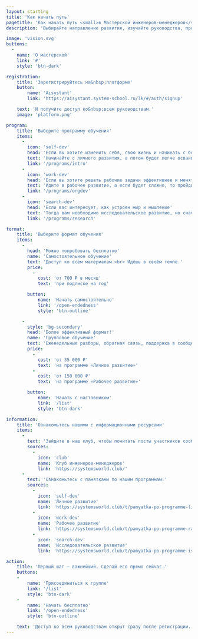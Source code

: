 ```yaml
---
layout: starting
title: 'Как начать путь'
pagetitle: 'Как начать путь <small>в Мастерской инженеров‑менеджеров</small>'
description: 'Выбирайте направление развития, изучайте руководства, проходите стажировки и становитесь частью сообщества инженеров-менеджеров.'

image: 'vision.svg'
buttons:
  -
    name: 'О мастерской'
    link: '#'
    style: 'btn-dark'

registration:
    title: 'Зарегистрируйтесь на&nbsp;платформе'
    button:
        name: 'Aisystant'
        link: 'https://aisystant.system-school.ru/lk/#/auth/signup'

    text: 'И получите доступ ко&nbsp;всем руководствам.'
    image: 'platform.png'

program:
    title: 'Выберите программу обучения'
    items:
      -
        icon: 'self-dev'
        head: 'Если вы хотите изменить себя, свою жизнь и начинать с более простого'
        text: 'Начинайте с личного развития, а потом будет легче осваивать рабочее развитие. Рекомендуется начать с руководства «Системное саморазвитие».'
        link: '/programs/intro'
      -
        icon: 'work-dev'
        head: 'Если вы хотите решать рабочие задачи эффективнее и менять окружение'
        text: 'Идите в рабочее развитие, а если будет сложно, то пройдите личное развитие. Рекомендуется начать с руководства «Рациональная работа».'
        link: '/programs/orgdev'
      -
        icon: 'search-dev'
        head: 'Если вас интересует, как устроен мир и мышление'
        text: 'Тогда вам необходимо исследовательское развитие, но сначала обязательно пройти рабочее развитие.'
        link: '/programs/research'

format:
    title: 'Выберите формат обучения'
    items:
      -
        head: 'Можно попробовать бесплатно'
        name: 'Самостоятельное обучение'
        text: 'Доступ ко всем материалам.<br> Идёшь в своём темпе.'
        price:
          -
            cost: 'от 700 ₽ в месяц'
            text: 'при подписке на год'

        button:
            name: 'Начать самостоятельно'
            link: '/open-endedness'
            style: 'btn-outline'

      -
        style: 'bg-secondary'
        head: 'Более эффективный формат!'
        name: 'Групповое обучение'
        text: 'Еженедельные разборы, обратная связь, поддержка в сообществе.'
        price:
          -
            cost: 'от 35 000 ₽'
            text: 'на программе «Личное развитие»'
          -
            cost: 'от 150 000 ₽'
            text: 'на программе «Рабочее развитие»'

        button:
            name: 'Начать с наставником'
            link: '/list'
            style: 'btn-dark'

information:
    title: 'Ознакомьтесь нашими с информационными ресурсами'
    items:
      -
        text: 'Зайдите в наш клуб, чтобы почитать посты участников сообщества:'
        sources:
          -
            icon: 'club'
            name: 'Клуб инженеров‑менеджеров'
            link: 'https://systemsworld.club/'
      -
        text: 'Ознакомьтесь с памятками по нашим программам:'
        sources:
          -
            icon: 'self-dev'
            name: 'Личное развитие'
            link: 'https://systemsworld.club/t/pamyatka-po-programme-lichnogo-razvitiya/25981'
          -
            icon: 'work-dev'
            name: 'Рабочее развитие'
            link: 'https://systemsworld.club/t/pamyatka-po-programme-rabochego-razvitiya-inzhenerov-menedzherov-mim/25895'
          -
            icon: 'search-dev'
            name: 'Исследовательское развитие'
            link: 'https://systemsworld.club/t/pamyatka-po-programme-issledovatelskogo-razvitiya-inzhenerov-menedzherov-mim/25978'

action:
    title: 'Первый шаг – важнейший. Сделай его прямо сейчас.'
    buttons:
    -
        name: 'Присоединиться к группе'
        link: '/list'
        style: 'btn-dark'
    -
        name: 'Начать бесплатно'
        link: '/open-endedness'
        style: 'btn-outline'

    text: 'Доступ ко всем руководствам открыт сразу после регистрации.'
---
```

